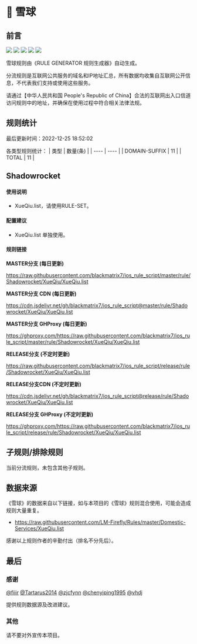 # 🧸 雪球

## 前言

![](https://shields.io/badge/-移除重复规则-ff69b4) ![](https://shields.io/badge/-DOMAIN与DOMAIN--SUFFIX合并-green) ![](https://shields.io/badge/-DOMAIN--SUFFIX间合并-critical) ![](https://shields.io/badge/-DOMAIN--SUFFIX与DOMAIN--KEYWORD合并-blue) ![](https://shields.io/badge/-IP--CIDR(6)合并-blueviolet) 

雪球规则由《RULE GENERATOR 规则生成器》自动生成。

分流规则是互联网公共服务的域名和IP地址汇总，所有数据均收集自互联网公开信息，不代表我们支持或使用这些服务。

请通过【中华人民共和国 People's Republic of China】合法的互联网出入口信道访问规则中的地址，并确保在使用过程中符合相关法律法规。

## 规则统计

最后更新时间：2022-12-25 18:52:02

各类型规则统计：
| 类型 | 数量(条)  | 
| ---- | ----  |
| DOMAIN-SUFFIX | 11  | 
| TOTAL | 11  | 


## Shadowrocket 

#### 使用说明
- XueQiu.list，请使用RULE-SET。

#### 配置建议
- XueQiu.list 单独使用。

#### 规则链接
**MASTER分支 (每日更新)**

https://raw.githubusercontent.com/blackmatrix7/ios_rule_script/master/rule/Shadowrocket/XueQiu/XueQiu.list

**MASTER分支 CDN (每日更新)**

https://cdn.jsdelivr.net/gh/blackmatrix7/ios_rule_script@master/rule/Shadowrocket/XueQiu/XueQiu.list

**MASTER分支 GHProxy (每日更新)**

https://ghproxy.com/https://raw.githubusercontent.com/blackmatrix7/ios_rule_script/master/rule/Shadowrocket/XueQiu/XueQiu.list

**RELEASE分支 (不定时更新)**

https://raw.githubusercontent.com/blackmatrix7/ios_rule_script/release/rule/Shadowrocket/XueQiu/XueQiu.list

**RELEASE分支CDN (不定时更新)**

https://cdn.jsdelivr.net/gh/blackmatrix7/ios_rule_script@release/rule/Shadowrocket/XueQiu/XueQiu.list

**RELEASE分支 GHProxy (不定时更新)**

https://ghproxy.com/https://raw.githubusercontent.com/blackmatrix7/ios_rule_script/release/rule/Shadowrocket/XueQiu/XueQiu.list

## 子规则/排除规则


当前分流规则，未包含其他子规则。

## 数据来源

《雪球》的数据来自以下链接，如与本项目的《雪球》规则混合使用，可能会造成规则大量重复。

- https://raw.githubusercontent.com/LM-Firefly/Rules/master/Domestic-Services/XueQiu.list


感谢以上规则作者的辛勤付出（排名不分先后）。

## 最后

### 感谢

[@fiiir](https://github.com/fiiir) [@Tartarus2014](https://github.com/Tartarus2014) [@zjcfynn](https://github.com/zjcfynn) [@chenyiping1995](https://github.com/chenyiping1995) [@vhdj](https://github.com/vhdj)

提供规则数据源及改进建议。

### 其他

请不要对外宣传本项目。